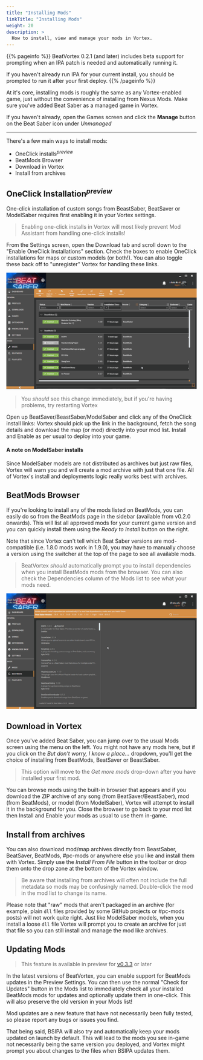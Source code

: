 ```yaml
---
title: "Installing Mods"
linkTitle: "Installing Mods"
weight: 20
description: >
  How to install, view and manage your mods in Vortex.
---
```




{{% pageinfo %}}
BeatVortex 0.2.1 (and later) includes beta support for prompting when an IPA patch is needed and automatically running it.

If you haven't already run IPA for your current install, you should be prompted to run it after your first deploy.
{{% /pageinfo %}}

At it's core, installing mods is roughly the same as any Vortex-enabled game, just without the convenience of installing from Nexus Mods. Make sure you've added Beat Saber as a managed game in Vortex.

If you haven't already, open the Games screen and click the **Manage** button on the Beat Saber icon under *Unmanaged*

---

There's a few main ways to install mods:

- OneClick installs<sup>*preview*</sup> 
- BeatMods Browser
- Download in Vortex
- Install from archives

## OneClick Installation<sup>*preview*</sup>

One-click installation of custom songs from BeastSaber, BeatSaver or ModelSaber requires first enabling it in your Vortex settings.

> Enabling one-click installs in Vortex will most likely prevent Mod Assistant from handling one-click installs!

From the Settings screen, open the Download tab and scroll down to the "Enable OneClick Installations" section. Check the boxes to enable OneClick installations for maps or custom models (or both!). You can also toggle these back off to "unregister" Vortex for handling these links.

![installation process][enableOCI]

[enableOCI]: /enableOCI.gif
[beatModsInstall]: /installBeatMods.gif

> You *should* see this change immediately, but if you're having problems, try restarting Vortex

Open up BeatSaver/BeastSaber/ModelSaber and click any of the OneClick install links: Vortex should pick up the link in the background, fetch the song details and download the map (or mod) directly into your mod list. Install and Enable as per usual to deploy into your game.

#### A note on ModelSaber installs

Since ModelSaber models are not distributed as archives but just raw files, Vortex will warn you and will create a mod archive with just that one file. All of Vortex's install and deployments logic really works best with archives.

## BeatMods Browser

If you're looking to install any of the mods listed on BeatMods, you can easily do so from the BeatMods page in the sidebar (available from v0.2.0 onwards). This will list all approved mods for your current game version and you can quickly install them using the *Ready to Install* button on the right.

Note that since Vortex can't tell which Beat Saber versions are mod-compatible (i.e. 1.8.0 mods work in 1.9.0), you may have to manually choose a version using the switcher at the top of the page to see all available mods.

> BeatVortex *should* automatically prompt you to install dependencies when you install BeatMods mods from the browser. You can also check the Dependencies column of the Mods list to see what your mods need.

![beatmods installation][beatModsInstall]

## Download in Vortex

Once you've added Beat Saber, you can jump over to the usual Mods screen using the menu on the left. You might not have any mods here, but if you click on the *But don't worry, I know a place...* dropdown, you'll get the choice of installing from BeatMods, BeatSaver or BeastSaber.

> This option will move to the *Get more mods* drop-down after you have installed your first mod.

You can browse mods using the built-in browser that appears and if you download the ZIP archive of any song (from BeatSaver/BeastSaber), mod (from BeatMods), or model (from ModelSaber), Vortex will attempt to install it in the background for you. Close the browser to go back to your mod list then Install and Enable your mods as usual to use them in-game.

## Install from archives

You can also download mod/map archives directly from BeastSaber, BeatSaver, BeatMods, #pc-mods or anywhere else you like and install them with Vortex. Simply use the *Install From File* button in the toolbar or drop them onto the drop zone at the bottom of the Vortex window.

> Be aware that installing from archives will often not include the full metadata so mods may be confusingly named. Double-click the mod in the mod list to change its name.

Please note that "raw" mods that aren't packaged in an archive (for example, plain `dll` files provided by some GitHub projects or #pc-mods posts) will not work quite right. Just like ModelSaber models, when you install a loose `dll` file Vortex will prompt you to create an archive for just that file so you can still install and manage the mod like archives.

## Updating Mods

> This feature is available in preview for [v0.3.3](/updates/v0.3.3) or later

In the latest versions of BeatVortex, you can enable support for BeatMods updates in the Preview Settings. You can then use the normal "Check for Updates" button in the Mods list to immediately check all your installed BeatMods mods for updates and optionally update them in one-click. This will also preserve the old version in your Mods list! 

Mod updates are a new feature that have not necessarily been fully tested, so please report any bugs or issues you find. 

That being said, BSIPA will also try and automatically keep your mods updated on launch by default. This will lead to the mods you see in-game not necessarily being the same version you deployed, and Vortex might prompt you about changes to the files when BSIPA updates them.